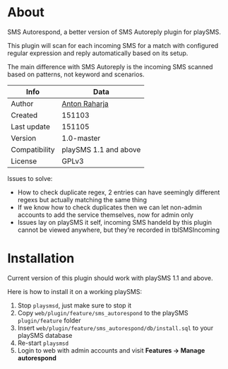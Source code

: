 # About

SMS Autorespond, a better version of SMS Autoreply plugin for playSMS.

This plugin will scan for each incoming SMS for a match with configured regular expression and reply automatically based on its setup.

The main difference with SMS Autoreply is the incoming SMS scanned based on patterns, not keyword and scenarios.

Info          | Data
--------------|-----------------------------------------
Author        | [Anton Raharja](http://antonraharja.com)
Created       | 151103
Last update   | 151105
Version       | 1.0-master
Compatibility | playSMS 1.1 and above
License       | GPLv3

Issues to solve:

- How to check duplicate regex, 2 entries can have seemingly different regexs but actually matching the same thing
- If we know how to check duplicates then we can let non-admin accounts to add the service themselves, now for admin only
- Issues lay on playSMS it self, incoming SMS handeld by this plugin cannot be viewed anywhere, but they're recorded in tblSMSIncoming

# Installation

Current version of this plugin should work with playSMS 1.1 and above.

Here is how to install it on a working playSMS:

1. Stop `playsmsd`, just make sure to stop it
2. Copy `web/plugin/feature/sms_autorespond` to the playSMS `plugin/feature` folder
3. Insert `web/plugin/feature/sms_autorespond/db/install.sql` to your playSMS database
4. Re-start `playsmsd`
5. Login to web with admin accounts and visit **Features -> Manage autorespond**
